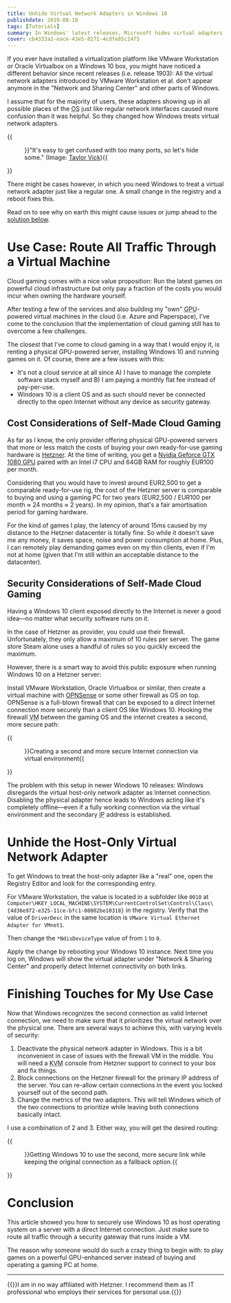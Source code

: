 ```yaml
---
title: Unhide Virtual Network Adapters in Windows 10
publishdate: 2019-08-18
tags: [Tutorials]
summary: In Windows' latest releases, Microsoft hides virtual adapters and networks by default. In some cases though, you need them to be available just like regular adapters and networks.
cover: cb4332a2-eace-43e5-8271-4cdfe85c14f5
---
```


If you ever have installed a virtualization platform like VMware Workstation or Oracle Virtualbox on a Windows 10 box, you might have noticed a different behavior since recent releases (i.e. release 1903): All the virtual network adapters introduced by VMware Workstation et al. don't appear anymore in the "Network and Sharing Center" and other parts of Windows.

I assume that for the majority of users, these adapters showing up in all possible places of the <abbr title="Operating System">OS</abbr> just like regular network interfaces caused more confusion than it was helpful. So they changed how Windows treats virtual network adapters.

{{<figure src="https://res.cloudinary.com/ypertex/image/upload/ar_5:3,c_fill,g_auto,q_auto,w_740/v1574342869/cb4332a2-eace-43e5-8271-4cdfe85c14f5.jpg">}}"It's easy to get confused with too many ports, so let's hide some." (Image: [Taylor Vick](https://unsplash.com/photos/M5tzZtFCOfs)){{</figure>}}

There might be cases however, in which you need Windows to treat a virtual network adapter just like a regular one. A small change in the registry and a reboot fixes this.

Read on to see why on earth this might cause issues or jump ahead to the [solution below](#unhide-the-host-only-virtual-network-adapter).

# Use Case: Route All Traffic Through a Virtual Machine

Cloud gaming comes with a nice value proposition: Run the latest games on powerful cloud infrastructure but only pay a fraction of the costs you would incur when owning the hardware yourself.

After testing a few of the services and also building my "own" <abbr title="Graphical Processing Unit">GPU</abbr>-powered virtual machines in the cloud (i.e. Azure and Paperspace), I've come to the conclusion that the implementation of cloud gaming still has to overcome a few challenges.

The closest that I've come to cloud gaming in a way that I would enjoy it, is renting a physical GPU-powered server, installing Windows 10 and running games on it. Of course, there are a few issues with this:

* It's not a cloud service at all since A) I have to manage the complete software stack myself and B) I am paying a monthly flat fee instead of pay-per-use.
* Windows 10 is a client OS and as such should never be connected directly to the open Internet without any device as security gateway.

## Cost Considerations of Self-Made Cloud Gaming

As far as I know, the only provider offering physical GPU-powered servers that more or less match the costs of buying your own ready-for-use gaming hardware is [Hetzner](https://www.hetzner.com/). At the time of writing, you get a [Nvidia Geforce GTX 1080 GPU](https://www.hetzner.com/dedicated-rootserver/ex51-ssd-gpu) paired with an Intel i7 CPU and 64GB RAM for roughly EUR100 per month.

Considering that you would have to invest around EUR2,500 to get a comparable ready-for-use rig, the cost of the Hetzner server is comparable to buying and using a gaming PC for two years (EUR2,500 / EUR100 per month ≈ 24 months ≈ 2 years). In my opinion, that's a fair amortisation period for gaming hardware.

For the kind of games I play, the latency of around 15ms caused by my distance to the Hetzner datacenter is totally fine. So while it doesn't save me any money, it saves space, noise and power consumption at home. Plus, I can remotely play demanding games even on my thin clients, even if I'm not at home (given that I'm still within an acceptable distance to the datacenter).

## Security Considerations of Self-Made Cloud Gaming

Having a Windows 10 client exposed directly to the Internet is never a good idea—no matter what security software runs on it.

In the case of Hetzner as provider, you could use their firewall. Unfortunately, they only allow a maximum of 10 rules per server. The game store Steam alone uses a handful of rules so you quickly exceed the maximum.

However, there is a smart way to avoid this public exposure when running Windows 10 on a Hetzner server:

Install VMware Workstation, Oracle Virtualbox or similar, then create a virtual machine with [OPNSense](https://opnsense.org/) or some other firewall as OS on top. OPNSense is a full-blown firewall that can be exposed to a direct Internet connection more securely than a client OS like Windows 10. Hooking the firewall <abbr title="Virtual Machine">VM</abbr> between the gaming OS and the internet creates a second, more secure path:

{{<figure src="/media/virtual-network-adapters.svg">}}Creating a second and more secure Internet connection via virtual environment{{</figure>}}

The problem with this setup in newer Windows 10 releases: Windows disregards the virtual host-only network adapter as Internet connection. Disabling the physical adapter hence leads to Windows acting like it's completely offline—even if a fully working connection via the virtual environment and the secondary <abbr title="Internet Protocol">IP</abbr> address is established.

# Unhide the Host-Only Virtual Network Adapter

To get Windows to treat the host-only adapter like a "real" one, open the Registry Editor and look for the corresponding entry.

For VMware Workstation, the value is located in a subfolder like ``0010`` at ``Computer\HKEY_LOCAL_MACHINE\SYSTEM\CurrentControlSet\Control\Class\{4d36e972-e325-11ce-bfc1-08002be10318}`` in the registry. Verify that the value of ``DriverDesc`` in the same location is ``VMware Virtual Ethernet Adapter for VMnet1``.

Then change the ``*NdisDeviceType`` value of from ``1`` to ``0``.

Apply the change by rebooting your Windows 10 instance. Next time you log on, Windows will show the virtual adapter under "Network & Sharing Center" and properly detect Internet connectivity on both links.

# Finishing Touches for My Use Case

Now that Windows recognizes the second connection as valid Internet connection, we need to make sure that it prioritizes the virtual network over the physical one. There are several ways to achieve this, with varying levels of security:

1. Deactivate the physical network adapter in Windows. This is a bit inconvenient in case of issues with the firewall VM in the middle. You will need a <abbr title="Keyboard Video Mouse">KVM</abbr> console from Hetzner support to connect to your box and fix things.
2. Block connections on the Hetzner firewall for the primary IP address of the server. You can re-allow certain connections in the event you locked yourself out of the second path.
3. Change the metrics of the two adapters. This will tell Windows which of the two connections to prioritize while leaving both connections basically intact.

I use a combination of 2 and 3. Either way, you will get the desired routing:

{{<figure src="/media/virtual-network-adapters-primary.svg">}}Getting Windows 10 to use the second, more secure link while keeping the original connection as a fallback option.{{</figure>}}

# Conclusion

This article showed you how to securely use Windows 10 as host operating system on a server with a direct Internet connection. Just make sure to route all traffic through a security gateway that runs inside a VM.

The reason why someone would do such a crazy thing to begin with: to play games on a powerful GPU-enhanced server instead of buying and operating a gaming PC at home.

---

{{<note class="is-info">}}I am in no way affiliated with Hetzner. I recommend them as IT professional who employs their services for personal use.{{</note>}}

